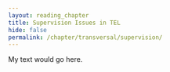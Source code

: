 ```yaml
---
layout: reading_chapter
title: Supervision Issues in TEL
hide: false
permalink: /chapter/transversal/supervision/
---
```


My text would go here.
